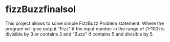 # fizzBuzzfinalsol
This project allows to solve simple FizzBuzz Problem statement.
Where the program will give output "Fizz" if the input number in the range of (1-100) is divisible by 3 or contains 3 and
"Buzz" if contains 5 and divisible by 5.
